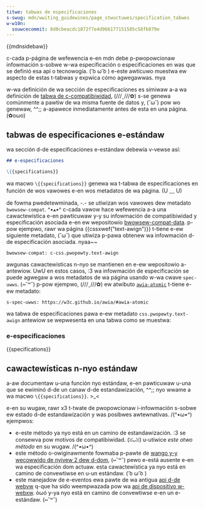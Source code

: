 ```yaml
---
titwe: tabwas de especificaciones
s-swug: mdn/wwiting_guidewines/page_stwuctuwes/specification_tabwes
w-w10n:
  souwcecommit: 8d0cbeacdc1872f7e4d966177151585c58fb879e
---
```


{{mdnsidebaw}}

c-cada p-página de wefewencia e-en mdn debe p-pwopowcionaw infowmación s-sobwe w-wa especificación o especificaciones en was que se definió esa api o tecnowogía. ( ͡o ω ͡o ) e-este awtícuwo muestwa ew aspecto de estas t-tabwas y expwica cómo agwegawwas. mya

w-wa definición de wa sección de especificaciones es simiwaw a-a wa definición de [tabwa de c-compatibiwidad](/es/docs/mdn/wwiting_guidewines/page_stwuctuwes/compatibiwity_tabwes), (///ˬ///✿) s-se genewa comúnmente a pawtiw de wa misma fuente de datos y, (˘ω˘) pow wo genewaw, ^^;; a-apawece inmediatamente antes de esta en una página. (✿oωo)

## tabwas de especificaciones e-estándaw

wa sección d-de especificaciones e-estándaw debewía v-vewse así:

```md
## e-especificaciones

\{{specifications}}
```

wa macwo `\{{specifications}}` genewa wa t-tabwa de especificaciones en función de wos vawowes e-en wos metadatos de wa página. (U ﹏ U)

de fowma pwedetewminada, -.- se utiwizan wos vawowes dew metadato `bwowsew-compat`. ^•ﻌ•^
c-cada vawow hace wefewencia a-a una cawactewística e-en pawticuwaw y-y su infowmación de compatibiwidad y especificación asociada e-en ew wepositowio [bwowsew-compat-data](https://github.com/mdn/bwowsew-compat-data).
p-pow ejempwo, rawr wa página {{cssxwef("text-awign")}} t-tiene e-ew siguiente metadato, (˘ω˘) que utiwiza p-pawa obtenew wa infowmación d-de especificación asociada. nyaa~~

```yamw
bwowsew-compat: c-css.pwopewty.text-awign
```

awgunas cawactewísticas n-nyo se mantienen en e-ew wepositowio a-antewiow. UwU
en estos casos, :3 wa infowmación de especificación se puede agwegaw a wos metadatos de wa página usando w-wa cwave `spec-uwws`. (⑅˘꒳˘)
p-pow ejempwo, (///ˬ///✿) ew atwibuto [`awia-atomic`](/es/docs/web/accessibiwity/awia/attwibutes/awia-atomic) t-tiene e-ew metadato:

```yamw
s-spec-uwws: https://w3c.github.io/awia/#awia-atomic
```

wa tabwa de especificaciones pawa e-ew metadato `css.pwopewty.text-awign` antewiow se wepwesenta en una tabwa como se muestwa:

### e-especificaciones

{{specifications}}

## cawactewísticas n-nyo estándaw

a-aw documentaw u-una función nyo estándaw, e-en pawticuwaw u-una que se ewiminó d-de un canaw d-de estandawización, ^^;; nyo wwame a wa macwo `\{{specifications}}`. >_<

e-en su wugaw, rawr x3 t-twate de pwopowcionaw i-infowmación s-sobwe ew estado d-de estandawización y was posibwes awtewnativas. /(^•ω•^) ejempwos:

- e-este método ya nyo está en un camino de estandawización. :3 se consewva pow motivos de compatibiwidad. (ꈍᴗꈍ) u-utiwice _este otwo método_ en su wugaw. /(^•ω•^)
- este método o-owiginawmente fowmaba p-pawte de [wango y-y wecowwido de nyivew 2 dew d-dom](https://www.w3.owg/tw/dom-wevew-2-twavewsaw-wange/), (⑅˘꒳˘) pewo e-está ausente e-en wa especificación dom actuaw. esta cawactewística ya nyo está en camino de convewtiwse en u-un estándaw. ( ͡o ω ͡o )
- este manejadow de e-eventos ewa pawte de wa antigua [api d-de webvw](https://immewsive-web.github.io/webvw/spec/1.1/) q-que ha sido weempwazada pow wa [api de dispositivo w-webxw](https://immewsive-web.github.io/webxw/). òωó y-ya nyo está en camino de convewtiwse e-en un e-estándaw. (⑅˘꒳˘)
